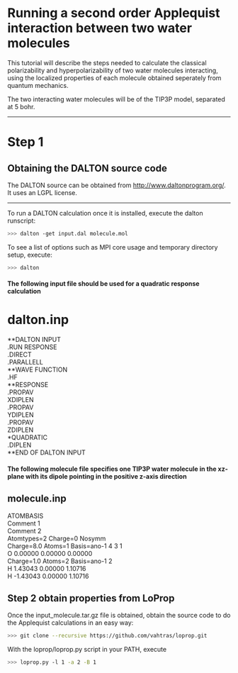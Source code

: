 
# Running a second order Applequist interaction between two water molecules
This tutorial will describe the steps needed to calculate the classical polarizability and hyperpolarizability of two water molecules interacting, using the localized properties of each molecule obtained seperately from quantum mechanics.


The two interacting water molecules will be of the TIP3P model, separated at 5 bohr.

------------


# Step 1
## Obtaining the DALTON source code

The DALTON source can be obtained from http://www.daltonprogram.org/. It uses an LGPL license.

-----------

To run a DALTON calculation once it is installed, execute the dalton runscript:

```bash
>>> dalton -get input.dal molecule.mol
```

To see a list of options such as MPI core usage and temporary directory setup, execute:

```bash
>>> dalton
```

#### The following input file should be used for a quadratic response calculation

# dalton.inp

\*\*DALTON INPUT  
.RUN RESPONSE  
.DIRECT  
.PARALLELL  
\*\*WAVE FUNCTION  
.HF  
\*\*RESPONSE  
.PROPAV  
XDIPLEN  
.PROPAV  
YDIPLEN  
.PROPAV  
ZDIPLEN  
\*QUADRATIC  
.DIPLEN  
\*\*END OF DALTON INPUT

#### The following molecule file specifies one TIP3P water molecule in the xz-plane with its dipole pointing in the positive z-axis direction
## molecule.inp

ATOMBASIS  
Comment 1  
Comment 2  
Atomtypes=2 Charge=0 Nosymm  
Charge=8.0 Atoms=1 Basis=ano-1 4 3 1  
O       0.00000   0.00000   0.00000  
Charge=1.0 Atoms=2 Basis=ano-1 2  
H       1.43043   0.00000   1.10716  
H      -1.43043   0.00000   1.10716  

## Step 2 obtain properties from LoProp

Once the input_molecule.tar.gz file is obtained, obtain the source code to do the Applequist calculations in an easy way:

```bash
>>> git clone --recursive https://github.com/vahtras/loprop.git
```

With the loprop/loprop.py script in your PATH, execute 

```bash
>>> loprop.py -l 1 -a 2 -B 1
```


```python

```
